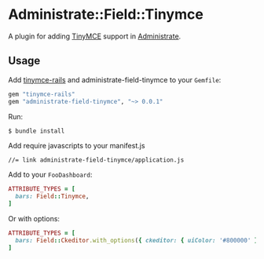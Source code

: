 # Administrate::Field::Tinymce

A plugin for adding [TinyMCE] support in [Administrate].

## Usage

Add [tinymce-rails] and administrate-field-tinymce to your `Gemfile`:

```ruby
gem "tinymce-rails"
gem "administrate-field-tinymce", "~> 0.0.1"
```

Run:

```bash
$ bundle install
```

Add require javascripts to your manifest.js

```
//= link administrate-field-tinymce/application.js
```
	
	
Add to your `FooDashboard`:
```ruby
ATTRIBUTE_TYPES = [
  bars: Field::Tinymce,
]
```

Or with options:
```ruby
ATTRIBUTE_TYPES = [
  bars: Field::Ckeditor.with_options({ ckeditor: { uiColor: '#800000' }}),
]
```

[TinyMce]: https://github.com/tinymce/tinymce
[Administrate]: https://github.com/thoughtbot/administrate
[tinymce-rails]: https://github.com/spohlenz/tinymce-rails